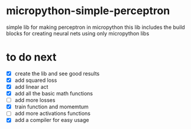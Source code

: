 # micropython-simple-perceptron
simple lib for making perceptron in micropython
this lib includes the build blocks for creating neural nets using only micropython libs
# to do next
- [X] create the lib and see good results
- [X] add squared loss
- [X] add linear act
- [X] add all the basic math functions
- [ ] add more losses
- [X] train function and momemtum
- [ ] add more activations functions
- [x] add a compiler for easy usage
